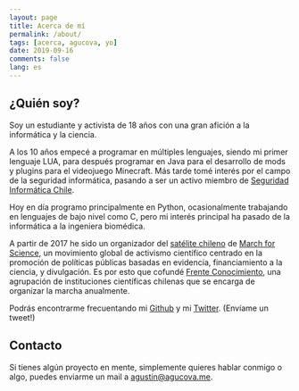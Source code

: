 ```yaml
---
layout: page
title: Acerca de mí
permalink: /about/
tags: [acerca, agucova, yo]
date: 2019-09-16
comments: false
lang: es
---
```

## ¿Quién soy?
Soy un estudiante y activista de 18 años con una gran afición a la informática y la ciencia.

A los 10 años empecé a programar en múltiples lenguajes, siendo mi primer lenguaje LUA, para después programar en Java para el desarrollo de mods y plugins para el videojuego Minecraft. Más tarde tomé interés por el campo de la seguridad informática, pasando a ser un activo miembro de [Seguridad Informática Chile](https://hacking.cl). 

Hoy en día programo principalmente en Python, ocasionalmente trabajando en lenguajes de bajo nivel como C, pero mi interés principal ha pasado de la informática a la ingeniera biomédica. 

A partir de 2017 he sido un organizador del [satélite chileno](https://marchaporlaciencia.cl/) de [March for Science](https://marchforscience.com/), un movimiento global de activismo científico centrado en la promoción de políticas públicas basadas en evidencia, financiamiento a la ciencia, y divulgación. Es por esto que cofundé [Frente Conocimiento](https://frenteconocimiento.cl), una agrupación de instituciones científicas chilenas que se encarga de organizar la marcha anualmente.

Podrás encontrarme frecuentando mi [Github](https://github.com/agucova) y mi [Twitter](https://twitter.com/austinc3301). (Envíame un tweet!)

## Contacto

Si tienes algún proyecto en mente, simplemente quieres hablar conmigo o algo, puedes enviarme un mail a [agustin@agucova.me](mailto:agustin@agucova.me).

